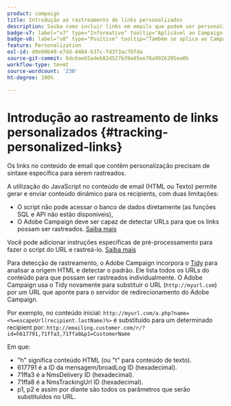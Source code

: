 ```yaml
---
product: campaign
title: Introdução ao rastreamento de links personalizados
description: Saiba como incluir links em emails que podem ser personalizados e dar suporte ao rastreamento no Campaign
badge-v7: label="v7" type="Informative" tooltip="Aplicável ao Campaign Classic v7"
badge-v8: label="v8" type="Positive" tooltip="Também se aplica ao Campaign v8"
feature: Personalization
exl-id: d0e00b40-e7dd-4484-b37c-fd3f3ac70fda
source-git-commit: 6dc6aeb5adeb82d527b39a05ee70a9926205ea0b
workflow-type: tm+mt
source-wordcount: '230'
ht-degree: 100%

---
```


# Introdução ao rastreamento de links personalizados {#tracking-personalized-links}



Os links no conteúdo de email que contêm personalização precisam de sintaxe específica para serem rastreados.

A utilização do JavaScript no conteúdo de email (HTML ou Texto) permite gerar e enviar conteúdo dinâmico para os recipients, com duas limitações:

* O script não pode acessar o banco de dados diretamente (as funções SQL e API não estão disponíveis),
* O Adobe Campaign deve ser capaz de detectar URLs para que os links possam ser rastreados. [Saiba mais](detecting-tracking-urls.md)

Você pode adicionar instruções específicas de pré-processamento para fazer o script do URL e rastreá-lo. [Saiba mais](pre-processing-instructions.md)

Para detecção de rastreamento, o Adobe Campaign incorpora o [Tidy](https://www.html-tidy.org/) para analisar a origem HTML e detectar o padrão. Ele lista todos os URLs do conteúdo para que possam ser rastreados individualmente. O Adobe Campaign usa o Tidy novamente para substituir o URL (`http://myurl.com`) por um URL que aponte para o servidor de redirecionamento do Adobe Campaign.

Por exemplo, no conteúdo inicial: `http://myurl.com/a.php?name=<%=escapeUrl(recipient.lastName)%>` é substituído para um determinado recipient por: `http://emailing.customer.com/r/?id=h617791,71ffa3,71ffa8&p1=CustomerName`

Em que:

* &quot;h&quot; significa conteúdo HTML (ou &quot;t&quot; para conteúdo de texto).
* 617791 é a ID da mensagem/broadLog ID (hexadecimal).
* 71ffa3 é a NmsDelivery ID (hexadecimal).
* 71ffa8 é a NmsTrackingUrl ID (hexadecimal).
* p1, p2 e assim por diante são todos os parâmetros que serão substituídos no URL.
